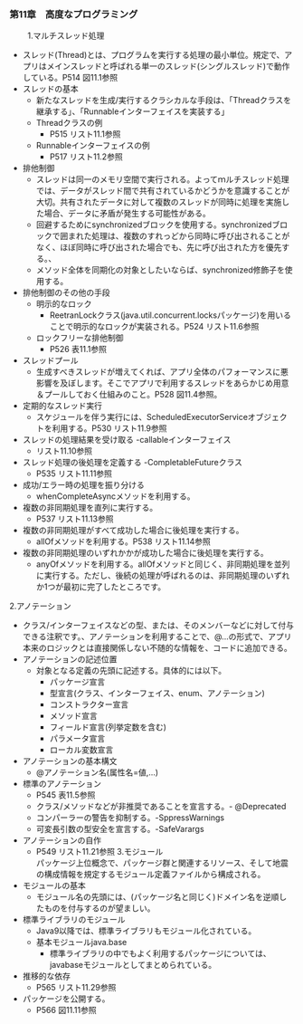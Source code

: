 ### 第11章　高度なプログラミング  
　　
1.マルチスレッド処理
* スレッド(Thread)とは、プログラムを実行する処理の最小単位。規定で、アプリはメインスレッドと呼ばれる単一のスレッド(シングルスレッド)で動作している。P514 図11.1参照
* スレッドの基本
  * 新たなスレッドを生成/実行するクラシカルな手段は、「Threadクラスを継承する」、「Runnableインターフェイスを実装する」
  * Threadクラスの例
    * P515 リスト11.1参照
  * Runnableインターフェイスの例
    * P517 リスト11.2参照
* 排他制御
  * スレッドは同一のメモリ空間で実行される。よってｍルチスレッド処理では、データがスレッド間で共有されているかどうかを意識することが大切。共有されたデータに対して複数のスレッドが同時に処理を実施した場合、データに矛盾が発生する可能性がある。
  * 回避するためにsynchronizedブロックを使用する。synchronizedブロックで囲まれた処理は、複数のすれっどから同時に呼び出されることがなく、ほぼ同時に呼び出された場合でも、先に呼び出された方を優先する。、
  * メソッド全体を同期化の対象としたいならば、synchronized修飾子を使用する。
* 排他制御のその他の手段
  * 明示的なロック
    * ReetranLockクラス(java.util.concurrent.locksパッケージ)を用いることで明示的なロックが実装される。P524 リスト11.6参照
  * ロックフリーな排他制御
    * P526 表11.1参照
* スレッドプール
  * 生成すべきスレッドが増えてくれば、アプリ全体のパフォーマンスに悪影響を及ぼします。そこでアプリで利用するスレッドをあらかじめ用意＆プールしておく仕組みのこと。P528 図11.4参照。
* 定期的なスレッド実行
  * スケジュールを伴う実行には、ScheduledExecutorServiceオブジェクトを利用する。P530 リスト11.9参照
* スレッドの処理結果を受け取る -callableインターフェイス
  * リスト11.10参照
* スレッド処理の後処理を定義する -CompletableFutureクラス
  * P535 リスト11.11参照
* 成功/エラー時の処理を振り分ける
  * whenCompleteAsyncメソッドを利用する。
* 複数の非同期処理を直列に実行する。
  * P537 リスト11.13参照
* 複数の非同期処理がすべて成功した場合に後処理を実行する。
  * allOfメソッドを利用する。P538 リスト11.14参照
* 複数の非同期処理のいずれかかが成功した場合に後処理を実行する。
  * anyOfメソッドを利用する。allOfメソッドと同じく、非同期処理を並列に実行する。ただし、後続の処理が呼ばれるのは、非同期処理のいずれか1つが最初に完了したところです。

2.アノテーション  
   * クラス/インターフェイスなどの型、または、そのメンバーなどに対して付与できる注釈です。、アノテーションを利用することで、@...の形式で、アプリ本来のロジックとは直接関係しない不随的な情報を、コードに追加できる。
  * アノテーションの記述位置
    * 対象となる定義の先頭に記述する。具体的には以下。
      * パッケージ宣言
      * 型宣言(クラス、インターフェイス、enum、アノテーション)
      * コンストラクター宣言
      * メソッド宣言
      * フィールド宣言(列挙定数を含む)
      * パラメータ宣言
      * ローカル変数宣言
  * アノテーションの基本構文
    * @アノテーション名(属性名=値,...)
  * 標準のアノテーション
    * P545 表11.5参照
    * クラス/メソッドなどが非推奨であることを宣言する。- @Deprecated
    * コンパーラーの警告を抑制する。-SppressWarnings
    * 可変長引数の型安全を宣言する。-SafeVarargs
  * アノテーションの自作 
    * P549 リスト11.21参照
3.モジュール  
パッケージ上位概念で、パッケージ群と関連するリソース、そして地震の構成情報を規定するモジュール定義ファイルから構成される。
  * モジュールの基本
    * モジュール名の先頭には、(パッケージ名と同じく)ドメイン名を逆順したものを付与するのが望ましい。
  * 標準ライブラリのモジュール
    * Java9以降では、標準ライブラリもモジュール化されている。
    * 基本モジュールjava.base
      * 標準ライブラリの中でもよく利用するパッケージについては、javabaseモジュールとしてまとめられている。
  * 推移的な依存
    * P565 リスト11.29参照
  * パッケージを公開する。
    * P566 図11.11参照
    
